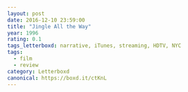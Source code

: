 ```yaml
---
layout: post 
date: 2016-12-10 23:59:00
title: "Jingle All the Way"
year: 1996
rating: 0.1
tags_letterboxd: narrative, iTunes, streaming, HDTV, NYC
tags:
  - film
  - review
category: Letterboxd
canonical: https://boxd.it/ctKnL
---
```

